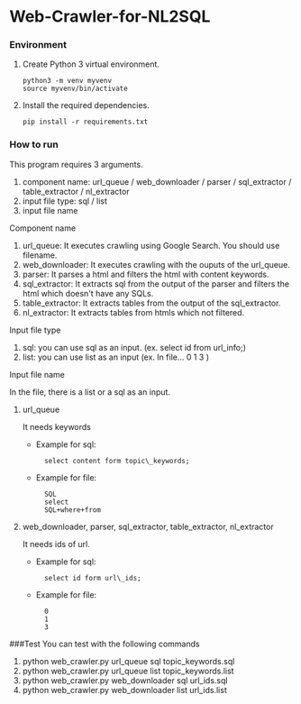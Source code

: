 # Web-Crawler-for-NL2SQL


### Environment
1.  Create Python 3 virtual environment.

        python3 -m venv myvenv
        source myvenv/bin/activate

2.  Install the required dependencies.

        pip install -r requirements.txt


### How to run
This program requires 3 arguments.

1.  component name: url\_queue / web\_downloader / parser / sql\_extractor / table\_extractor / nl\_extractor
2.  input file type: sql / list
3.  input file name


Component name
1.  url\_queue: It executes crawling using Google Search. You should use filename.
2.  web\_downloader: It executes crawling with the ouputs of the url\_queue.
3.  parser: It parses a html and filters the html with content keywords.
4.  sql\_extractor: It extracts sql from the output of the parser and filters the html which doesn't have any SQLs.
5.  table\_extractor: It extracts tables from the output of the sql\_extractor.
6.  nl\_extractor: It extracts tables from htmls which not filtered.


Input file type
1.  sql: you can use sql as an input. (ex. select id from url\_info;)
2.  list: you can use list as an input
        (ex. In file...
            0
            1
            3
        )


Input file name

In the file, there is a list or a sql as an input.

1.  url\_queue

    It needs keywords
    
    - Example for sql: 

            select content form topic\_keywords;

    - Example for file:

            SQL
            select
            SQL+where+from

2.  web\_downloader, parser, sql\_extractor, table\_extractor, nl\_extractor 

    It needs ids of url.

    - Example for sql: 

            select id form url\_ids;

    - Example for file:

            0
            1
            3

###Test
You can test with the following commands

1. python web\_crawler.py url\_queue sql topic\_keywords.sql
2. python web\_crawler.py url\_queue list topic\_keywords.list
3. python web\_crawler.py web\_downloader sql url\_ids.sql
4. python web\_crawler.py web\_downloader list url\_ids.list
